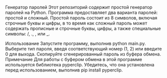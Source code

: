 Генератор паролей
Этот репозиторий содержит простой генератор паролей на Python. Программа предоставляет два варианта паролей: простой и сложный. Простой пароль состоит из 8 символов, включая строчные буквы и цифры, в то время как сложный пароль может содержать прописные и строчные буквы, цифры, а также специальные символы: /, ., , или _.

Использование
Запустите программу, выполнив python main.py.
Выберите тип пароля, введя соответствующий номер (1, 2) или введите 0 для выхода.
Скопируйте сгенерированный пароль из буфера обмена.
Примечание
Для работы с буфером обмена в этой программе используется библиотека pyperclip. Убедитесь, что она установлена перед использованием, выполнив pip install pyperclip.
